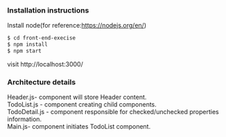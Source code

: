 ### Installation instructions

Install node(for reference:https://nodejs.org/en/)

```sh
$ cd front-end-execise
$ npm install
$ npm start
```

visit http://localhost:3000/

### Architecture details

Header.js- component will store Header content.<br/>
TodoList.js - component creating child components.<br/>
TodoDetail.js - component responsible for checked/unchecked properties information.<br/>
Main.js- component initiates TodoList component.<br/>
